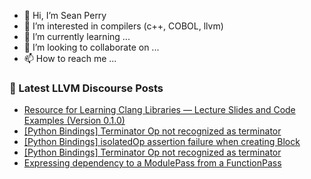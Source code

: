 - 👋 Hi, I’m Sean Perry
- 👀 I’m interested in compilers (c++, COBOL, llvm)
- 🌱 I’m currently learning ...
- 💞️ I’m looking to collaborate on ...
- 📫 How to reach me ...

<!---
s66perry/s66perry is a ✨ special ✨ repository because its `README.md` (this file) appears on your GitHub profile.
You can click the Preview link to take a look at your changes.
--->
### 📕 Latest LLVM Discourse Posts

<!-- DISCOURSE-LLVM:START -->
- [Resource for Learning Clang Libraries — Lecture Slides and Code Examples &lpar;Version 0.1.0&rpar;](https://discourse.llvm.org/t/resource-for-learning-clang-libraries-lecture-slides-and-code-examples-version-0-1-0/72549#post_1)
- [[Python Bindings] Terminator Op not recognized as terminator](https://discourse.llvm.org/t/python-bindings-terminator-op-not-recognized-as-terminator/72548#post_2)
- [[Python Bindings] isolatedOp assertion failure when creating Block](https://discourse.llvm.org/t/python-bindings-isolatedop-assertion-failure-when-creating-block/72399#post_3)
- [[Python Bindings] Terminator Op not recognized as terminator](https://discourse.llvm.org/t/python-bindings-terminator-op-not-recognized-as-terminator/72548#post_1)
- [Expressing dependency to a ModulePass from a FunctionPass](https://discourse.llvm.org/t/expressing-dependency-to-a-modulepass-from-a-functionpass/72547#post_2)
<!-- DISCOURSE-LLVM:END -->
